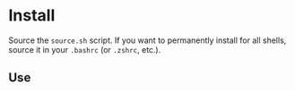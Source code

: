 # Install
Source the `source.sh` script.
If you want to permanently install for all shells, source it in your `.bashrc` (or `.zshrc`, etc.).

## Use

